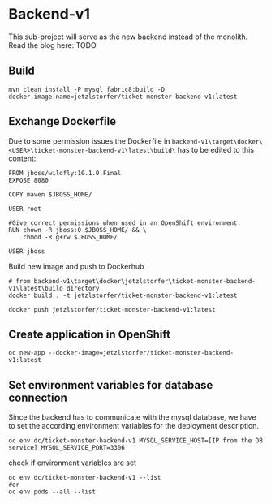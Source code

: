 # Backend-v1

This sub-project will serve as the new backend instead of the monolith.
Read the blog here: TODO

## Build

```
mvn clean install -P mysql fabric8:build -D docker.image.name=jetzlstorfer/ticket-monster-backend-v1:latest
```

## Exchange Dockerfile
Due to some permission issues the Dockerfile in ```backend-v1\target\docker\<USER>\ticket-monster-backend-v1\latest\build\``` has to be edited to this content:
```
FROM jboss/wildfly:10.1.0.Final 
EXPOSE 8080

COPY maven $JBOSS_HOME/

USER root

#Give correct permissions when used in an OpenShift environment.
RUN chown -R jboss:0 $JBOSS_HOME/ && \
    chmod -R g+rw $JBOSS_HOME/

USER jboss
```

Build new image and push to Dockerhub
```
# from backend-v1\target\docker\jetzlstorfer\ticket-monster-backend-v1\latest\build directory
docker build . -t jetzlstorfer/ticket-monster-backend-v1:latest

docker push jetzlstorfer/ticket-monster-backend-v1:latest
```

## Create application in OpenShift

```
oc new-app --docker-image=jetzlstorfer/ticket-monster-backend-v1:latest
```

## Set environment variables for database connection

Since the backend has to communicate with the mysql database, we have to set the according environment variables for the deployment description.

```
oc env dc/ticket-monster-backend-v1 MYSQL_SERVICE_HOST=[IP from the DB service] MYSQL_SERVICE_PORT=3306
```
check if environment variables are set
```
oc env dc/ticket-monster-backend-v1 --list
#or
oc env pods --all --list
```